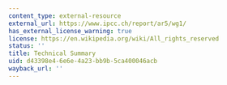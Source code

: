 ```yaml
---
content_type: external-resource
external_url: https://www.ipcc.ch/report/ar5/wg1/
has_external_license_warning: true
license: https://en.wikipedia.org/wiki/All_rights_reserved
status: ''
title: Technical Summary
uid: d43398e4-6e6e-4a23-bb9b-5ca400046acb
wayback_url: ''
---
```

